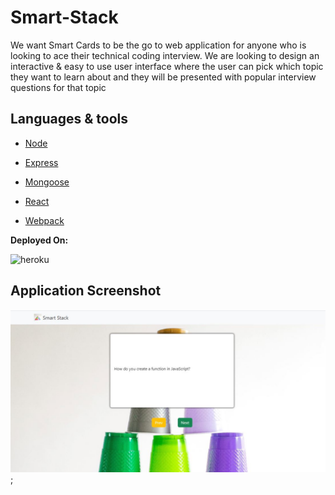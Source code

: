 # Smart-Stack

We want Smart Cards to be the go to web application for anyone who is looking to ace their technical coding interview. We are looking to design an interactive &amp; easy to use user interface where the user can pick which topic they want to learn about and they will be presented with popular interview questions for that topic

## Languages & tools

- [Node](https://nodejs.org/en/)

- [Express](https://expressjs.com/)

- [Mongoose](https://mongoosejs.com/)

- [React](https://reactjs.org/)

- [Webpack](https://webpack.js.org/)

**Deployed On:**

![heroku](https://img.shields.io/badge/Heroku-430098?style=for-the-badge&logo=heroku&logoColor=white)

## Application Screenshot

![Application_Snip](src/images/App_Screenshot.JPG);
